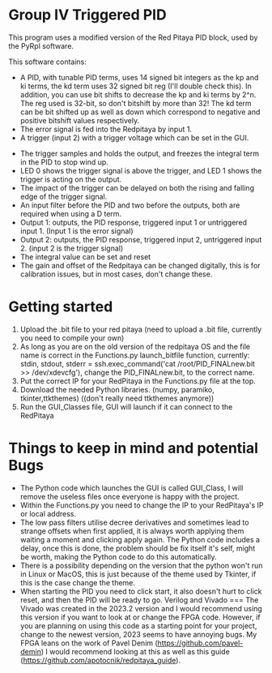 Group IV Triggered PID
===

This program uses a modified version of the Red Pitaya PID block, used by the PyRpl software.


This software contains:

* A PID, with tunable PID terms, uses 14 signed bit integers as the kp and ki terms, the kd term uses 32 signed bit reg (I'll double check this). In addition, you can use bit shifts to decrease the kp and ki terms by 2^n. The reg used is 32-bit, so don't bitshift by more than 32! The kd term can be bit shifted up as well as down which correspond to negative and positive bitshift values respectively.
* The error signal is fed into the Redpitaya by input 1.
* A trigger (input 2) with a trigger voltage which can be set in the GUI.
- The trigger samples and holds the output, and freezes the integral term in the PID to stop wind up.
- LED 0 shows the trigger signal is above the trigger, and LED 1 shows the trigger is acting on the output.  
- The impact of the trigger can be delayed on both the rising and falling edge of the trigger signal.
- An input filter before the PID and two before the outputs, both are required when using a D term.
- Output 1: outputs, the PID response, triggered input 1 or untriggered input 1. (Input 1 is the error signal)
- Output 2: outputs, the PID response, triggered input 2, untriggered input 2. (input 2 is the trigger signal)
- The integral value can be set and reset
- The gain and offset of the Redpitaya can be changed digitally, this is for calibration issues, but in most cases, don't change these.

Getting started
===

1) Upload the .bit file to your red pitaya (need to upload a .bit file, currently you need to compile your own)
2) As long as you are on the old version of the redpitaya OS and the file name is correct in the Functions.py launch_bitfile function, currently:     stdin, stdout, stderr = ssh.exec_command('cat /root/PID_FINALnew.bit >> /dev/xdevcfg'), change the PID_FINALnew.bit, to the correct name.
3) Put the correct IP for your RedPitaya in the Functions.py file at the top.
4) Download the needed Python libraries. (numpy, paramiko, tkinter,ttkthemes) ((don't really need ttkthemes anymore))
5) Run the GUI_Classes file, GUI will launch if it can connect to the RedPitaya


Things to keep in mind and potential Bugs
===
* The Python code which launches the GUI is called GUI_Class, I will remove the useless files once everyone is happy with the project.
* Within the Functions.py you need to change the IP to your RedPitaya's IP or local address.
* The low pass filters utilise decree derivatives and sometimes lead to strange offsets when first applied, it is always worth applying them waiting a moment and clicking apply again. The Python code includes a delay, once this is done, the problem should be fix itself it's self, might be worth, making the Python code to do this automatically.
* There is a possibility depending on the version that the python won't run in Linux or MacOS, this is just because of the theme used by Tkinter, if this is the case  change the theme.
* When starting the PID you need to click start, it also doesn't hurt to click reset, and then the PID will be ready to go.
Verilog and Vivado
=== 
The Vivado was created in the 2023.2 version and I would recommend using this version if you want to look at or change the FPGA code. However, if you are planning on using this code as a starting point for your project, change to the newest version, 2023 seems to have annoying bugs.
My FPGA leans on the work of Pavel Denim (https://github.com/pavel-demin) I would recommend looking at this as well as this guide (https://github.com/apotocnik/redpitaya_guide).
